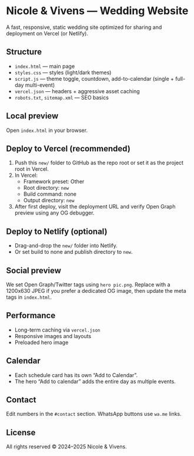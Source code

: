 Nicole & Vivens — Wedding Website
=================================

A fast, responsive, static wedding site optimized for sharing and deployment on Vercel (or Netlify).

Structure
---------

- `index.html` — main page
- `styles.css` — styles (light/dark themes)
- `script.js` — theme toggle, countdown, add-to-calendar (single + full-day multi-event)
- `vercel.json` — headers + aggressive asset caching
- `robots.txt`, `sitemap.xml` — SEO basics

Local preview
-------------

Open `index.html` in your browser.

Deploy to Vercel (recommended)
------------------------------

1. Push this `new/` folder to GitHub as the repo root or set it as the project root in Vercel.
2. In Vercel:
   - Framework preset: Other
   - Root directory: `new`
   - Build command: none
   - Output directory: `new`
3. After first deploy, visit the deployment URL and verify Open Graph preview using any OG debugger.

Deploy to Netlify (optional)
---------------------------

- Drag-and-drop the `new/` folder into Netlify.
- Or set build to none and publish directory to `new`.

Social preview
--------------

We set Open Graph/Twitter tags using `hero pic.png`. Replace with a 1200x630 JPEG if you prefer a dedicated OG image, then update the meta tags in `index.html`.

Performance
-----------

- Long-term caching via `vercel.json`
- Responsive images and layouts
- Preloaded hero image

Calendar
--------

- Each schedule card has its own “Add to Calendar”.
- The hero “Add to calendar” adds the entire day as multiple events.

Contact
-------

Edit numbers in the `#contact` section. WhatsApp buttons use `wa.me` links.

License
-------

All rights reserved © 2024–2025 Nicole & Vivens.
